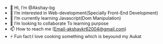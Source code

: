 - 👋 Hi, I’m @Akshay-bg
- 👀 I’m interested in Web-development(Specially Front-End Development)
- 🌱 I’m currently learning Javascript(Dom Manipulation)
- 💞️ I’m looking to collaborate To learning purpose
- 📫 How to reach me (Email-akshaykr62004@gmail.com)
- ⚡ Fun fact:I love cooking something which is beyound my Aukat

<!---
Akshay-bg/Akshay-bg is a ✨ special ✨ repository because its `README.md` (this file) appears on your GitHub profile.
You can click the Preview link to take a look at your changes.
--->
